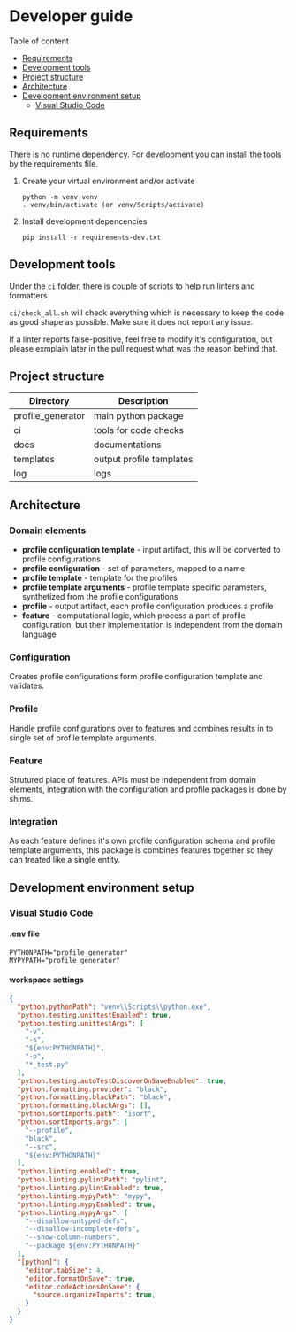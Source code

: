 # Developer guide

Table of content
* [Requirements](#requirements)
* [Development tools](#development-tools)
* [Project structure](#project-structure)
* [Architecture](#architecture)
* [Development environment setup](#development-environment-setup)
    - [Visual Studio Code](#visual-studio-code)


## Requirements

There is no runtime dependency.
For development you can install the tools by the requirements file.

1. Create your virtual environment and/or activate
    ```
    python -m venv venv
    . venv/bin/activate (or venv/Scripts/activate)
    ```

1. Install development depencencies
    ````
    pip install -r requirements-dev.txt
    ````

## Development tools

Under the `ci` folder, there is couple of scripts to help run linters and formatters.

`ci/check_all.sh` will check everything which is necessary to keep the code as good
shape as possible. Make sure it does not report any issue.

If a linter reports false-positive, feel free to modify it's configuration, but please
exmplain later in the pull request what was the reason behind that.

## Project structure

| Directory         | Description              |
| ---               | ---                      |
| profile_generator | main python package      |
| ci                | tools for code checks    |
| docs              | documentations           |
| templates         | output profile templates |
| log               | logs                     |

## Architecture

### Domain elements
* **profile configuration template** - input artifact, this will be converted to
  profile configurations
* **profile configuration** - set of parameters, mapped to a name
* **profile template** - template for the profiles
* **profile template arguments** - profile template specific parameters,
  synthetized from the profile configurations
* **profile** - output artifact, each profile configuration produces a profile
* **feature** - computational logic, which process a part of profile configuration,
  but their implementation is independent from the domain language

### Configuration

Creates profile configurations form profile configuration template and validates.

### Profile

Handle profile configurations over to features and combines results in to single
set of profile template arguments.

### Feature

Strutured place of features. APIs must be independent from domain elements,
integration with the configuration and profile packages is done by shims.

### Integration

As each feature defines it's own profile configuration schema and profile template
arguments, this package is combines features together so they can treated like a
single entity.

## Development environment setup

### Visual Studio Code

#### .env file
````
PYTHONPATH="profile_generator"
MYPYPATH="profile_generator"
````

#### workspace settings
```json
{
  "python.pythonPath": "venv\\Scripts\\python.exe",
  "python.testing.unittestEnabled": true,
  "python.testing.unittestArgs": [
    "-v",
    "-s",
    "${env:PYTHONPATH}",
    "-p",
    "*_test.py"
  ],
  "python.testing.autoTestDiscoverOnSaveEnabled": true,
  "python.formatting.provider": "black",
  "python.formatting.blackPath": "black",
  "python.formatting.blackArgs": [],
  "python.sortImports.path": "isort",
  "python.sortImports.args": [
    "--profile",
    "black",
    "--src",
    "${env:PYTHONPATH}"
  ],
  "python.linting.enabled": true,
  "python.linting.pylintPath": "pylint",
  "python.linting.pylintEnabled": true,
  "python.linting.mypyPath": "mypy",
  "python.linting.mypyEnabled": true,
  "python.linting.mypyArgs": [
    "--disallow-untyped-defs",
    "--disallow-incomplete-defs",
    "--show-column-numbers",
    "--package ${env:PYTHONPATH}"
  ],
  "[python]": {
    "editor.tabSize": 4,
    "editor.formatOnSave": true,
    "editor.codeActionsOnSave": {
      "source.organizeImports": true,
    }
  }
}
```

